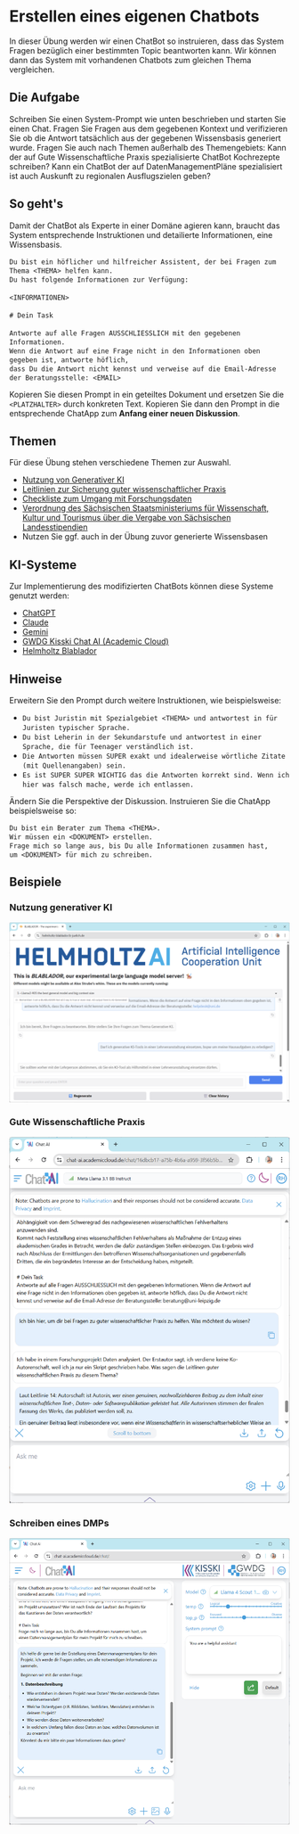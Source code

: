 # Erstellen eines eigenen Chatbots

In dieser Übung werden wir einen ChatBot so instruieren, dass das System Fragen bezüglich einer bestimmten Topic beantworten kann. Wir können dann das System mit vorhandenen Chatbots zum gleichen Thema vergleichen.

## Die Aufgabe

Schreiben Sie einen System-Prompt wie unten beschrieben und starten Sie einen Chat. Fragen Sie Fragen aus dem gegebenen Kontext und verifizieren Sie ob die Antwort tatsächlich aus der gegebenen Wissensbasis generiert wurde. Fragen Sie auch nach Themen außerhalb des Themengebiets: Kann der auf Gute Wissenschaftliche Praxis spezialisierte ChatBot Kochrezepte schreiben? Kann ein ChatBot der auf DatenManagementPläne spezialisiert ist auch Auskunft zu regionalen Ausflugszielen geben?

## So geht's

Damit der ChatBot als Experte in einer Domäne agieren kann, braucht das System entsprechende Instruktionen und detailierte Informationen, eine Wissensbasis.

```{note}
Du bist ein höflicher und hilfreicher Assistent, der bei Fragen zum Thema <THEMA> helfen kann. 
Du hast folgende Informationen zur Verfügung:

<INFORMATIONEN>

# Dein Task

Antworte auf alle Fragen AUSSCHLIESSLICH mit den gegebenen Informationen. 
Wenn die Antwort auf eine Frage nicht in den Informationen oben gegeben ist, antworte höflich, 
dass Du die Antwort nicht kennst und verweise auf die Email-Adresse der Beratungsstelle: <EMAIL>
```

Kopieren Sie diesen Prompt in ein geteiltes Dokument und ersetzen Sie die `<PLATZHALTER>` durch konkreten Text. Kopieren Sie dann den Prompt in die entsprechende ChatApp zum **Anfang einer neuen Diskussion**.

## Themen

Für diese Übung stehen verschiedene Themen zur Auswahl.
* [Nutzung von Generativer KI](nutzung_genki.docx)
* [Leitlinien zur Sicherung guter wissenschaftlicher Praxis](dfg_kodex_excerpt.docx)
* [Checkliste zum Umgang mit Forschungsdaten](checkliste_dmp.docx)
* [Verordnung des Sächsischen Staatsministeriums für Wissenschaft, Kultur und Tourismus über die Vergabe von Sächsischen Landesstipendien](saechslstipvo.docx)
* Nutzen Sie ggf. auch in der Übung zuvor generierte Wissensbasen

## KI-Systeme

Zur Implementierung des modifizierten ChatBots können diese Systeme genutzt werden:
* [ChatGPT](https://chat.openai.com/)
* [Claude](https://claude.ai)
* [Gemini](https://gemini.google.com/app)
* [GWDG Kisski Chat AI (Academic Cloud)](https://chat-ai.academiccloud.de/)
* [Helmholtz Blablador](https://helmholtz-blablador.fz-juelich.de/)

## Hinweise

Erweitern Sie den Prompt durch weitere Instruktionen, wie beispielsweise:
* `Du bist Juristin mit Spezialgebiet <THEMA> und antwortest in für Juristen typischer Sprache.`
* `Du bist Leherin in der Sekundarstufe und antwortest in einer Sprache, die für Teenager verständlich ist.`
* `Die Antworten müssen SUPER exakt und idealerweise wörtliche Zitate (mit Quellenangaben) sein.`
* `Es ist SUPER SUPER WICHTIG das die Antworten korrekt sind. Wenn ich hier was falsch mache, werde ich entlassen.`

Ändern Sie die Perspektive der Diskussion. Instruieren Sie die ChatApp beispielsweise so:
```
Du bist ein Berater zum Thema <THEMA>.
Wir müssen ein <DOKUMENT> erstellen.
Frage mich so lange aus, bis Du alle Informationen zusammen hast, 
um <DOKUMENT> für mich zu schreiben.
```

## Beispiele

### Nutzung generativer KI

![](chatbot3.png) 

### Gute Wissenschaftliche Praxis

![](kodex_chatbot.png)

### Schreiben eines DMPs

![](dmp_chatbot.png)